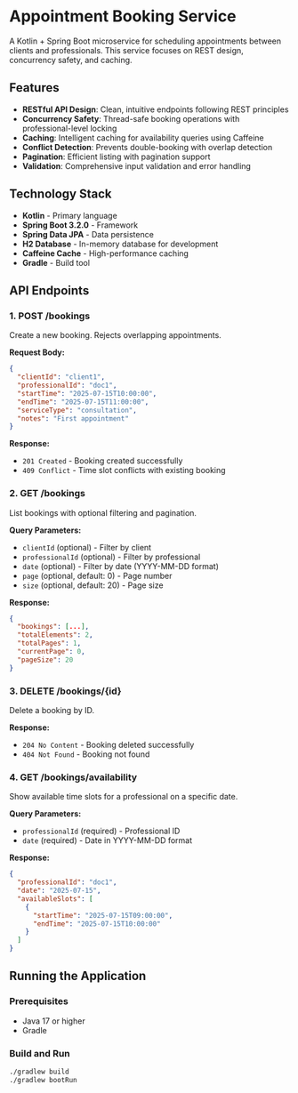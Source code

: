 # Appointment Booking Service

A Kotlin + Spring Boot microservice for scheduling appointments between clients and professionals. This service focuses on REST design, concurrency safety, and caching.

## Features

- **RESTful API Design**: Clean, intuitive endpoints following REST principles
- **Concurrency Safety**: Thread-safe booking operations with professional-level locking
- **Caching**: Intelligent caching for availability queries using Caffeine
- **Conflict Detection**: Prevents double-booking with overlap detection
- **Pagination**: Efficient listing with pagination support
- **Validation**: Comprehensive input validation and error handling

## Technology Stack

- **Kotlin** - Primary language
- **Spring Boot 3.2.0** - Framework
- **Spring Data JPA** - Data persistence
- **H2 Database** - In-memory database for development
- **Caffeine Cache** - High-performance caching
- **Gradle** - Build tool

## API Endpoints

### 1. POST /bookings
Create a new booking. Rejects overlapping appointments.

**Request Body:**
```json
{
  "clientId": "client1",
  "professionalId": "doc1",
  "startTime": "2025-07-15T10:00:00",
  "endTime": "2025-07-15T11:00:00",
  "serviceType": "consultation",
  "notes": "First appointment"
}
```

**Response:**
- `201 Created` - Booking created successfully
- `409 Conflict` - Time slot conflicts with existing booking

### 2. GET /bookings
List bookings with optional filtering and pagination.

**Query Parameters:**
- `clientId` (optional) - Filter by client
- `professionalId` (optional) - Filter by professional
- `date` (optional) - Filter by date (YYYY-MM-DD format)
- `page` (optional, default: 0) - Page number
- `size` (optional, default: 20) - Page size

**Response:**
```json
{
  "bookings": [...],
  "totalElements": 2,
  "totalPages": 1,
  "currentPage": 0,
  "pageSize": 20
}
```

### 3. DELETE /bookings/{id}
Delete a booking by ID.

**Response:**
- `204 No Content` - Booking deleted successfully
- `404 Not Found` - Booking not found

### 4. GET /bookings/availability
Show available time slots for a professional on a specific date.

**Query Parameters:**
- `professionalId` (required) - Professional ID
- `date` (required) - Date in YYYY-MM-DD format

**Response:**
```json
{
  "professionalId": "doc1",
  "date": "2025-07-15",
  "availableSlots": [
    {
      "startTime": "2025-07-15T09:00:00",
      "endTime": "2025-07-15T10:00:00"
    }
  ]
}
```

## Running the Application

### Prerequisites
- Java 17 or higher
- Gradle

### Build and Run
```bash
./gradlew build
./gradlew bootRun
```



